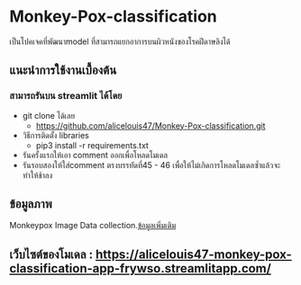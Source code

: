 # Monkey-Pox-classification
เป็นโปคเจคที่พัฒนาmodel ที่สามารถแยกอาการบนผิวหนังของโรคฝีดาษลิงได้
## แนะนำการใช้งานเบื้องต้น 
### สามารถรันบน streamlit ได้โดย
* git clone ได้เลย
  * https://github.com/alicelouis47/Monkey-Pox-classification.git
* วิธีการติดตั้ง libraries 
  * pip3 install -r requirements.txt
* รันครั้งแรกให้เอา comment ออกเพื่อโหลดโมเดล
* รันรอบสองให้ใส่comment ตรงบรรทัดที่45 - 46 เพื่อให้ไม่เกิดการโหลดโมเดลซ้ำแล้วจะทำให้ช้าลง

## ข้อมูลภาพ
Monkeypox Image Data collection.[ข้อมูลเพิ่มเติม](https://arxiv.org/abs/2206.01774)
## เว็บไซต์ของโมเดล : https://alicelouis47-monkey-pox-classification-app-frywso.streamlitapp.com/
